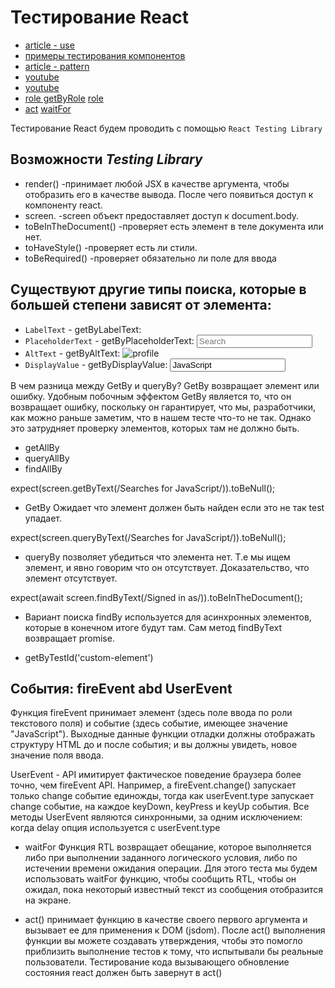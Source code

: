 # Тестирование React
- [article - use](https://www.robinwieruch.de/react-testing-library/)
- [примеры тестирования компонентов](https://github.com/nareshbhatia/react-testing-techniques/tree/main/docs)
- [article - pattern](https://frontend-stuff.com/blog/common-mistakes-with-react-testing-library/)
- [youtube](https://www.youtube.com/watch?v=T2sv8jXoP4s&list=PLC3y8-rFHvwirqe1KHFCHJ0RqNuN61SJd&index=1)
- [youtube](https://www.youtube.com/watch?v=7dTTFW7yACQ&list=PL4cUxeGkcC9gm4_-5UsNmLqMosM-dzuvQ&index=1)
- [role getByRole](https://www.w3.org/TR/html-aria/#toc) [role](https://developer.mozilla.org/en-US/docs/Web/Accessibility/ARIA/Roles/textbox_role)
- [act](https://davidwcai.medium.com/react-testing-library-and-the-not-wrapped-in-act-errors-491a5629193b) [waitFor](https://testing-library.com/docs/guide-disappearance/)

Тестирование React будем проводить с помощью `React Testing Library`

## Возможности _**Testing Library**_

- render() -принимает любой JSX в качестве аргумента, чтобы отобразить его в качестве вывода. После чего появиться доступ к компоненту react.
- screen. -screen объект предоставляет доступ к document.body.
- toBeInTheDocument() -проверяет есть элемент в теле документа или нет.
- toHaveStyle() -проверяет есть ли стили.
- toBeRequired() -проверяет обязательно ли поле для ввода


## Существуют другие типы поиска, которые в большей степени зависят от элемента:
- `LabelText` - getByLabelText: <label for="search" />
- `PlaceholderText` - getByPlaceholderText: <input placeholder="Search" />
- `AltText` - getByAltText: <img alt="profile" />
- `DisplayValue` - getByDisplayValue: <input value="JavaScript" />

В чем разница между GetBy и queryBy?
GetBy возвращает элемент или ошибку. Удобным побочным эффектом GetBy является то, что он возвращает ошибку,
поскольку он гарантирует, что мы, разработчики, как можно раньше заметим, что в нашем тесте что-то не так.
Однако это затрудняет проверку элементов, которых там не должно быть.


* getAllBy
* queryAllBy
* findAllBy

expect(screen.getByText(/Searches for JavaScript/)).toBeNull();
- GetBy Ожидает что элемент должен быть найден если это не так test упадает.

expect(screen.queryByText(/Searches for JavaScript/)).toBeNull();
- queryBy позволяет убедиться что элемента нет. Т.е мы ищем элемент, и явно говорим что он отсутствует. Доказательство, что элемент отсутствует.
  
expect(await screen.findByText(/Signed in as/)).toBeInTheDocument();
- Вариант поиска findBy используется для асинхронных элементов, которые в конечном итоге будут там. Сам метод findByText возвращает promise.

- getByTestId('custom-element') <div data-testid="custom-element" />

## События: fireEvent abd UserEvent 

Функция fireEvent принимает элемент (здесь поле ввода по роли текстового поля) и событие (здесь событие, имеющее значение "JavaScript").
Выходные данные функции отладки должны отображать структуру HTML до и после события; и вы должны увидеть, новое значение поля ввода.

UserEvent - API имитирует фактическое поведение браузера более точно, чем fireEvent API.
Например, a fireEvent.change() запускает только change событие единожды, тогда как userEvent.type запускает change событие, на каждое keyDown,
keyPress и keyUp события.
Все методы UserEvent являются синхронными, за одним исключением: когда delay опция используется с userEvent.type


- waitFor Функция RTL возвращает обещание, которое выполняется либо при выполнении заданного логического условия, либо по истечении времени ожидания операции. Для этого теста мы будем использовать waitFor функцию, чтобы сообщить RTL, чтобы он ожидал, пока некоторый известный текст из сообщения отобразится на экране.

- act() принимает функцию в качестве своего первого аргумента и вызывает ее для применения к DOM (jsdom). После act() выполнения
функции вы можете создавать утверждения, чтобы это помогло приблизить выполнение тестов к тому, что испытывали бы реальные пользователи.
Тестирование кода вызывающего обновление состояния react должен быть завернут в act() 
